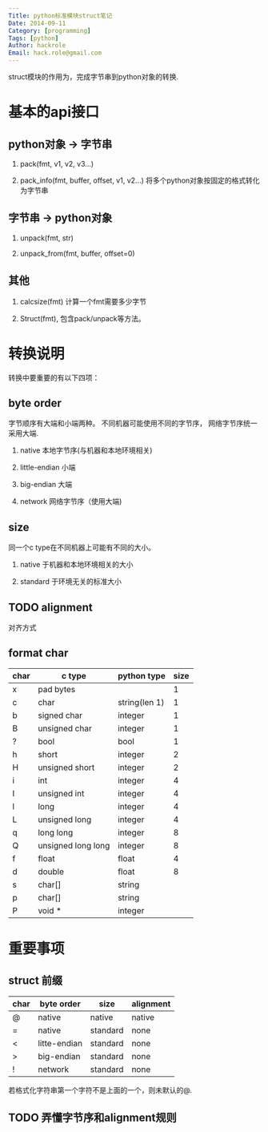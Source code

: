 ```yaml
---
Title: python标准模块struct笔记
Date: 2014-09-11
Category: [programming]
Tags: [python]
Author: hackrole
Email: hack.role@gmail.com
---
```



struct模块的作用为，完成字节串到python对象的转换.


# 基本的api接口

## python对象 -> 字节串

1) pack(fmt, v1, v2, v3...)

2) pack_info(fmt, buffer, offset, v1, v2...)
    将多个python对象按固定的格式转化为字节串
##  字节串 -> python对象

1) unpack(fmt, str)

2) unpack_from(fmt, buffer, offset=0)

## 其他

1) calcsize(fmt) 计算一个fmt需要多少字节

2) Struct(fmt), 包含pack/unpack等方法。


# 转换说明
转换中要重要的有以下四项：

## byte order
字节顺序有大端和小端两种。
不同机器可能使用不同的字节序，
网络字节序统一采用大端.

1) native 本地字节序(与机器和本地环境相关)

2) little-endian 小端

3) big-endian 大端

4) network 网络字节序（使用大端)


## size
同一个c type在不同机器上可能有不同的大小。

1) native 于机器和本地环境相关的大小

2) standard 于环境无关的标准大小

## TODO alignment
对齐方式

##  format char

| char | c type             | python type   | size |
|------|--------------------|---------------|------|
| x    | pad bytes          |               | 1    |
| c    | char               | string(len 1) | 1    |
| b    | signed char        | integer       | 1    |
| B    | unsigned char      | integer       | 1    |
| ?    | bool               | bool          | 1    |
| h    | short              | integer       | 2    |
| H    | unsigned short     | integer       | 2    |
| i    | int                | integer       | 4    |
| I    | unsigned int       | integer       | 4    |
| l    | long               | integer       | 4    |
| L    | unsigned long      | integer       | 4    |
| q    | long long          | integer       | 8    |
| Q    | unsigned long long | integer       | 8    |
| f    | float              | float         | 4    |
| d    | double             | float         | 8    |
| s    | char[]             | string        |      |
| p    | char[]             | string        |      |
| P    | void *             | integer       |      |

# 重要事项

## struct 前缀

| char | byte order   | size     | alignment |
|------|--------------|----------|-----------|
| @    | native       | native   | native    |
| =    | native       | standard | none      |
| <    | litte-endian | standard | none      |
| >    | big-endian   | standard | none      |
| !    | network      | standard | none      |

若格式化字符串第一个字符不是上面的一个，则未默认的@.

## TODO 弄懂字节序和alignment规则
